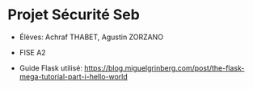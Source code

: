 # Projet Sécurité Seb

* Élèves: Achraf THABET, Agustin ZORZANO

* FISE A2

* Guide Flask utilisé: https://blog.miguelgrinberg.com/post/the-flask-mega-tutorial-part-i-hello-world
